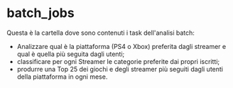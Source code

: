 # batch_jobs
Questa è la cartella dove sono contenuti i task dell'analisi batch:
* Analizzare qual è la piattaforma (PS4 o Xbox) preferita dagli streamer e qual è quella più seguita dagli utenti;
* classificare per ogni Streamer le categorie preferite dai propri iscritti;
* produrre una Top 25 dei giochi e degli streamer più seguiti dagli utenti della piattaforma in ogni mese.